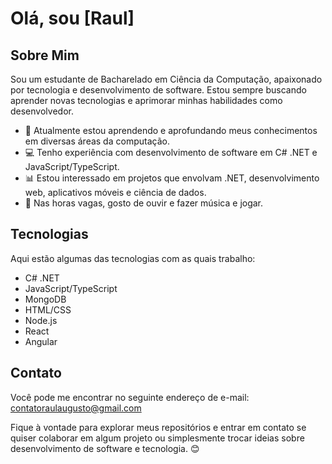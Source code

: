 # Olá, sou [Raul]

## Sobre Mim
Sou um estudante de Bacharelado em Ciência da Computação, apaixonado por tecnologia e desenvolvimento de software. Estou sempre buscando aprender novas tecnologias e aprimorar minhas habilidades como desenvolvedor.

- 🌱 Atualmente estou aprendendo e aprofundando meus conhecimentos em diversas áreas da computação.
- 💻 Tenho experiência com desenvolvimento de software em C# .NET e JavaScript/TypeScript.
- 📊 Estou interessado em projetos que envolvam .NET, desenvolvimento web, aplicativos móveis e ciência de dados.
- 🎵 Nas horas vagas, gosto de ouvir e fazer música e jogar.

## Tecnologias
Aqui estão algumas das tecnologias com as quais trabalho:

- C# .NET
- JavaScript/TypeScript
- MongoDB
- HTML/CSS
- Node.js
- React
- Angular

## Contato
Você pode me encontrar no seguinte endereço de e-mail: [contatoraulaugusto@gmail.com](mailto:contatoraulaugusto@gmail.com)

Fique à vontade para explorar meus repositórios e entrar em contato se quiser colaborar em algum projeto ou simplesmente trocar ideias sobre desenvolvimento de software e tecnologia. 😊
